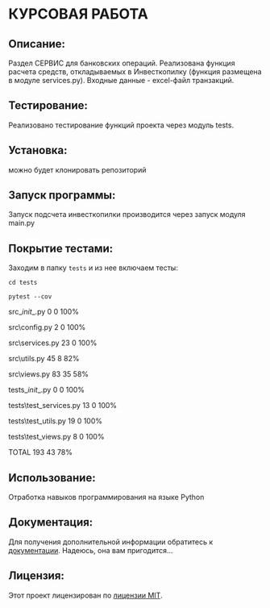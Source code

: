 #  КУРСОВАЯ РАБОТА


## Описание:

Раздел СЕРВИС для банковских операций.
Реализована функция расчета средств, откладываемых в Инвесткопилку (функция размещена в модуле services.py).
Входные данные - excel-файл транзакций.

## Тестирование:
Реализовано тестирование функций проекта через модуль tests.

## Установка:

можно будет клонировать репозиторий 

## Запуск программы:

Запуск подсчета инвесткопилки производится через запуск модуля main.py

## Покрытие тестами:
Заходим в папку ```tests``` и из нее включаем тесты:

```
cd tests
```
```
pytest --cov
```

src\__init__.py              0      0   100%

src\config.py                2      0   100%

src\services.py             23      0   100%

src\utils.py                45      8    82%

src\views.py                83     35    58%

tests\__init__.py            0      0   100%

tests\test_services.py      13      0   100%

tests\test_utils.py         19      0   100%

tests\test_views.py          8      0   100%

TOTAL                      193     43    78%


## Использование:

Отработка навыков программирования на языке Python

## Документация:

Для получения дополнительной информации обратитесь к [документации](docs/README.md). Надеюсь, она вам пригодится...

## Лицензия:

Этот проект лицензирован по [лицензии MIT](LICENSE).
